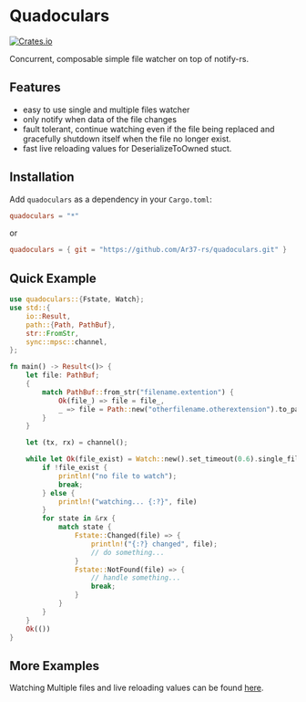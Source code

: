 # Quadoculars

[![Crates.io](https://img.shields.io/crates/v/quadoculars.svg)](https://crates.io/crates/quadoculars)

Concurrent, composable simple file watcher on top of notify-rs.

## Features
  * easy to use single and multiple files watcher
  * only notify when data of the file changes
  * fault tolerant, continue watching even if the file being replaced and gracefully shutdown itself when the file no longer exist.
  * fast live reloading values for DeserializeToOwned stuct.

## Installation
Add `quadoculars` as a dependency in your `Cargo.toml`:

```toml
quadoculars = "*"
```

or

```toml
quadoculars = { git = "https://github.com/Ar37-rs/quadoculars.git" }
```

## Quick Example

```rust
use quadoculars::{Fstate, Watch};
use std::{
    io::Result,
    path::{Path, PathBuf},
    str::FromStr,
    sync::mpsc::channel,
};

fn main() -> Result<()> {
    let file: PathBuf;
    {
        match PathBuf::from_str("filename.extention") {
            Ok(file_) => file = file_,
            _ => file = Path::new("otherfilename.otherextension").to_path_buf(),
        }
    }

    let (tx, rx) = channel();

    while let Ok(file_exist) = Watch::new().set_timeout(0.6).single_file(&file,tx.clone()) {
        if !file_exist {
            println!("no file to watch");
            break;
        } else {
            println!("watching... {:?}", file)
        }
        for state in &rx {
            match state {
                Fstate::Changed(file) => {
                    println!("{:?} changed", file);
                    // do something...
                }
                Fstate::NotFound(file) => {
                    // handle something...
                    break;
                }
            }
        }
    }
    Ok(())
}

```

## More Examples

Watching Multiple files and live reloading values can be found [here](https://github.com/Ar37-rs/quadoculars/tree/main/example).
